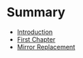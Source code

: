 # Summary

* [Introduction](README.md)
* [First Chapter](chapter1.md)
* [Mirror Replacement](mirror_replacement.md)

